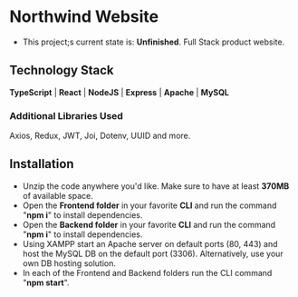 # Northwind Website
* This project;s current state is: **Unfinished**.
Full Stack product website.


## Technology Stack

**TypeScript** | **React** | **NodeJS** | **Express** | **Apache** | **MySQL** 

### Additional Libraries Used
Axios, Redux, JWT, Joi, Dotenv, UUID and more.

## Installation

* Unzip the code anywhere you'd like. Make sure to have at least **370MB** of available space.
* Open the **Frontend folder** in your favorite **CLI** and run the command "**npm i**" to install dependencies.
* Open the **Backend folder** in your favorite **CLI** and run the command "**npm i**" to install dependencies.
* Using XAMPP start an Apache server on default ports (80, 443) and host the MySQL DB on the default port (3306). Alternatively, use your own DB hosting solution.
* In each of the Frontend and Backend folders run the CLI command "**npm start**".

